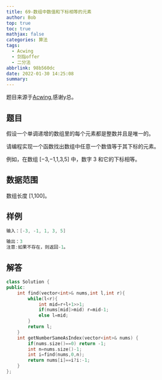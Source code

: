 ```yaml
---
title: 69-数组中数值和下标相等的元素
author: Bob
top: true
toc: true
mathjax: false
categories: 算法
tags:
  - Acwing
  - 剑指offer
  - 二分法
abbrlink: 98b560dc
date: 2022-01-30 14:25:08
summary:
---
```

题目来源于[Acwing](https://www.acwing.com/),感谢y总。

## **题目**
假设一个单调递增的数组里的每个元素都是整数并且是唯一的。

请编程实现一个函数找出数组中任意一个数值等于其下标的元素。

例如，在数组 [−3,−1,1,3,5] 中，数字 3 和它的下标相等。

## **数据范围**
数组长度 [1,100]。

## **样例**
```c++
输入：[-3, -1, 1, 3, 5]

输出：3
注意:如果不存在，则返回-1。
```

## **解答**
```c++
class Solution {
public:
    int find(vector<int>& nums,int l,int r){
        while(l<r){
            int mid=r+l+1>>1;
            if(nums[mid]>mid) r=mid-1;
            else l=mid;
        }
        return l;
    }
    int getNumberSameAsIndex(vector<int>& nums) {
        if(nums.size()==0) return -1;
        int n=nums.size()-1;
        int i=find(nums,0,n);
        return nums[i]==i?i:-1;
    }
};
```